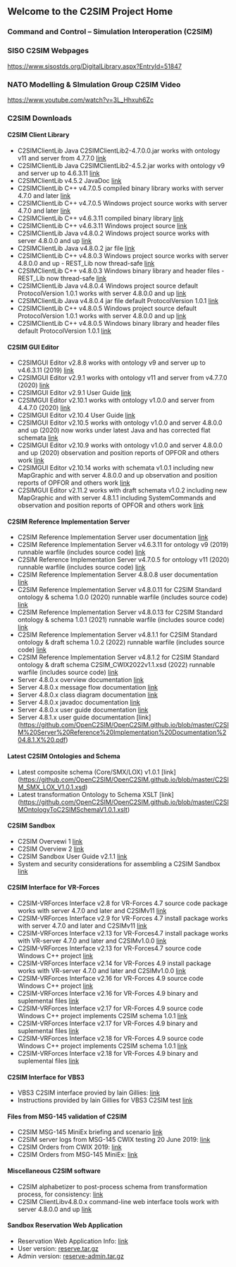 ## Welcome to the C2SIM Project Home

### Command and Control – Simulation Interoperation (C2SIM)

### SISO C2SIM Webpages
https://www.sisostds.org/DigitalLibrary.aspx?EntryId=51847 

### NATO Modelling & SImulation Group C2SIM Video
https://www.youtube.com/watch?v=3L_Hhxuh6Zc

### C2SIM Downloads
#### C2SIM Client Library
- C2SIMClientLib Java C2SIMClientLib2-4.7.0.0.jar works with ontology v11 and server from 4.7.7.0 [link](https://github.com/OpenC2SIM/OpenC2SIM.github.io/blob/master/C2SIMClientLib2-4.7.0.0.jar)
- C2SIMClientLib Java C2SIMClientLib2-4.5.2.jar works with ontology v9 and server up to 4.6.3.11 [link](https://github.com/OpenC2SIM/OpenC2SIM.github.io/blob/master/C2SIMClientLib2-4.5.2.jar)
- C2SIMClientLib v4.5.2 JavaDoc [link](https://github.com/OpenC2SIM/OpenC2SIM.github.io/blob/master/BMLClientLib_JavaDoc.zip)
- C2SIMClientLib C++ v4.7.0.5 compiled binary library works with server 4.7.0 and later [link](https://github.com/OpenC2SIM/OpenC2SIM.github.io/blob/master/C%2B%2BC2SIMClientLibBinaryv4.7.0.5.zip)
- C2SIMClientLib C++ v4.7.0.5 Windows project source works with server 4.7.0 and later [link](https://github.com/OpenC2SIM/OpenC2SIM.github.io/blob/master/C%2B%2BC2SIMClientLibv4.7.0.5.zip)
- C2SIMClientLib C++ v4.6.3.11 compiled binary library [link](https://github.com/OpenC2SIM/OpenC2SIM.github.io/blob/master/C%2B%2BC2SIMClientLibBinaryv4.6.3.11.zip)
- C2SIMClientLib C++ v4.6.3.11 Windows project source [link](https://github.com/OpenC2SIM/OpenC2SIM.github.io/blob/master/C%2B%2BC2SIMClientLibv4.6.3.11.zip)
- C2SIMClientLib Java v4.8.0.2 Windows project source works with server 4.8.0.0 and up [link](https://github.com/OpenC2SIM/OpenC2SIM.github.io/blob/master/C2SIMClientLibv4.8.0.2.zip)
- C2SIMClientLib Java v4.8.0.2 jar file [link](https://github.com/OpenC2SIM/OpenC2SIM.github.io/blob/master/C2SIMClientLibv4.8.0.2binary.zip)
- C2SIMClientLib C++ v4.8.0.3 Windows project source works with server 4.8.0.0 and up - REST_Lib now thread-safe [link](https://github.com/OpenC2SIM/OpenC2SIM.github.io/blob/master/C%2B%2BC2SIMClientLibv4.8.0.3.zip)
- C2SIMClientLib C++ v4.8.0.3 Windows binary library and header files - REST_Lib now thread-safe [link](https://github.com/OpenC2SIM/OpenC2SIM.github.io/blob/master/C%2B%2BC2SIMClientLibBinaryv4.8.0.3.zip) 
- C2SIMClientLib Java v4.8.0.4 Windows project source default ProtocolVersion 1.0.1 works with server 4.8.0.0 and up [link](https://github.com/OpenC2SIM/OpenC2SIM.github.io/blob/master/C2SIMClientLibv4.8.0.4.zip)
- C2SIMClientLib Java v4.8.0.4 jar file default ProtocolVersion 1.0.1 [link](https://github.com/OpenC2SIM/OpenC2SIM.github.io/blob/master/C2SIMClientLibv4.8.0.4binary.zip)
- C2SIMClientLib C++ v4.8.0.5 Windows project source default ProtocolVersion 1.0.1 works with server 4.8.0.0 and up [link](https://github.com/OpenC2SIM/OpenC2SIM.github.io/blob/master/C%2B%2BC2SIMClientLibv4.8.0.5.zip)
- C2SIMClientLib C++ v4.8.0.5 Windows binary library and header files default ProtocolVersion 1.0.1 [link](https://github.com/OpenC2SIM/OpenC2SIM.github.io/blob/master/C%2B%2BC2SIMClientLibBinaryv4.8.0.5.zip) 

#### C2SIM GUI Editor
- C2SIMGUI Editor v2.8.8 works with ontology v9 and server up to v4.6.3.11 (2019) [link](https://github.com/OpenC2SIM/OpenC2SIM.github.io/blob/master/downloads/C2SIMGUIv2.8.8.zip)
- C2SIMGUI Editor v2.9.1 works with ontology v11 and server from v4.7.7.0 (2020) [link](https://github.com/OpenC2SIM/OpenC2SIM.github.io/blob/master/C2SIMGUIv2.9.1.zip)
- C2SIMGUI Editor v2.9.1 User Guide [link](https://github.com/OpenC2SIM/OpenC2SIM.github.io/blob/master/C2SIMGUI_User_Guide_v2.9.1.pdf)
- C2SIMGUI Editor v2.10.1 works with ontology v1.0.0 and server from 4.4.7.0 (2020) [link](https://github.com/OpenC2SIM/OpenC2SIM.github.io/blob/master/C2SIMGUIv2.10.1.zip)
- C2SIMGUI Editor v2.10.4 User Guide [link](https://github.com/OpenC2SIM/OpenC2SIM.github.io/blob/master/C2SIMGUI_User_Guide_v2.10.4.pdf)
- C2SIMGUI Editor v2.10.5 works with ontology v1.0.0 and server 4.8.0.0 and up (2020) now works under latest Java and has corrected flat schemata [link](https://github.com/OpenC2SIM/OpenC2SIM.github.io/blob/master/C2SIMGUIv2.10.5.zip)
- C2SIMGUI Editor v2.10.9 works with ontology v1.0.0 and server 4.8.0.0 and up (2020) observation and position reports of OPFOR and others work [link](https://github.com/OpenC2SIM/OpenC2SIM.github.io/blob/master/C2SIMGUIv2.10.9.zip)
- C2SIMGUI Editor v2.10.14 works with schemata v1.0.1 including new MapGraphic and with server 4.8.0.0 and up observation and position reports of OPFOR and others work [link](https://github.com/OpenC2SIM/OpenC2SIM.github.io/blob/master/C2SIMGUIv2.10.14.zip)
- C2SIMGUI Editor v2.11.2 works with draft schemata v1.0.2 including new MapGraphic and with server 4.8.1.1 including SystemCommands and observation and position reports of OPFOR and others work [link](https://github.com/OpenC2SIM/OpenC2SIM.github.io/blob/master/C2SIMGUIv2.11.2.zip)

#### C2SIM Reference Implementation Server
- C2SIM Reference Implementation Server user documentation [link](https://github.com/OpenC2SIM/OpenC2SIM.github.io/blob/master/C2SIM%20Server%20Reference%20Implementation%20Documentation%204.7.7.3.pdf)
- C2SIM Reference Implementation Server v4.6.3.11 for ontology v9 (2019) runnable warfile (includes source code) [link](https://github.com/OpenC2SIM/OpenC2SIM.github.io/blob/master/BMLServer4.6.3.11.war.zip)
- C2SIM Reference Implementation Server v4.7.0.5 for ontology v11 (2020) runnable warfile (includes source code) [link](https://github.com/OpenC2SIM/OpenC2SIM.github.io/blob/master/C2SIMServer%23%234.7.0.5.war)
- C2SIM Reference Implementation Server 4.8.0.8 user documentation [link](https://github.com/OpenC2SIM/OpenC2SIM.github.io/blob/master/C2SIM%20Server%20Reference%20Implementation%20Documentation%204.7.7.3.pdf)
- C2SIM Reference Implementation Server v4.8.0.11 for C2SIM Standard ontology & schema 1.0.0 (2020) runnable warfile (includes source code) [link](https://github.com/OpenC2SIM/OpenC2SIM.github.io/blob/master/C2SIMServer%23%234.8.0.11.war)
- C2SIM Reference Implementation Server v4.8.0.13 for C2SIM Standard ontology & schema 1.0.1 (2021) runnable warfile (includes source code) [link](https://github.com/OpenC2SIM/OpenC2SIM.github.io/blob/master/C2SIMServer%23%234.8.0.13.war)
- C2SIM Reference Implementation Server v4.8.1.1 for C2SIM Standard ontology & draft schema 1.0.2 (2022) runnable warfile (includes source code) [link](https://github.com/OpenC2SIM/OpenC2SIM.github.io/blob/master/C2SIMServer%23%234.8.1.1.war)
- C2SIM Reference Implementation Server v4.8.1.2 for C2SIM Standard ontology & draft schema C2SIM_CWIX2022v1.1.xsd (2022) runnable warfile (includes source code) [link](https://github.com/OpenC2SIM/OpenC2SIM.github.io/blob/master/C2SIMServer%23%234.8.1.2.war)
- Server 4.8.0.x overview documentation [link](https://github.com/OpenC2SIM/OpenC2SIM.github.io/blob/master/MSCOE_Server-22May.pdf)
- Server 4.8.0.x message flow documentation [link](https://github.com/OpenC2SIM/OpenC2SIM.github.io/blob/master/C2SIM%20Server%20Message%20Flow_20200325.pdf)
- Server 4.8.0.x class diagram documentation [link](https://github.com/OpenC2SIM/OpenC2SIM.github.io/blob/master/C2SIM_Server_UML.pdf)
- Server 4.8.0.x javadoc documentation [link](https://github.com/OpenC2SIM/OpenC2SIM.github.io/blob/master/C2SIMClientLib_JavaDoc.zip)
- Server 4.8.0.x user guide documentation [link](https://github.com/OpenC2SIM/OpenC2SIM.github.io/blob/master/C2SIM%20Server%20Reference%20Implementation%20Documentation%204.8.0.X%20.pdf)
- Server 4.8.1.x user guide documentation [link] (https://github.com/OpenC2SIM/OpenC2SIM.github.io/blob/master/C2SIM%20Server%20Reference%20Implementation%20Documentation%204.8.1.X%20.pdf)

#### Latest C2SIM Ontologies and Schema
- Latest composite schema (Core/SMX/LOX) v1.0.1 [link] (https://github.com/OpenC2SIM/OpenC2SIM.github.io/blob/master/C2SIM_SMX_LOX_V1.0.1.xsd)
- Latest transformation Ontology to Schema XSLT [link] (https://github.com/OpenC2SIM/OpenC2SIM.github.io/blob/master/C2SIMOntologyToC2SIMSchemaV1.0.1.xslt)

#### C2SIM Sandbox
- C2SIM Overvewi 1 [link](https://github.com/OpenC2SIM/OpenC2SIM.github.io/blob/master/C2SIMoverview2%2Cpdf.pdf)
- C2SIM Overview 2 [link](https://github.com/OpenC2SIM/OpenC2SIM.github.io/blob/master/C2SIM-Overview1.pdf)
- C2SIM Sandbox User Guide v2.1.1 [link](https://github.com/OpenC2SIM/OpenC2SIM.github.io/blob/master/C2SIM%20SandBox%20User%20Guide%20v2.1.1.pdf)
- System and security considerations for assembling a C2SIM Sandbox [link](https://github.com/OpenC2SIM/OpenC2SIM.github.io/blob/master/AssemblingC2SIMSandbox.pdf)

#### C2SIM Interface for VR-Forces
- C2SIM-VRForces Interface v2.8 for VR-Forces 4.7 source code package works with server 4.7.0 and later and C2SIMv11 [link](https://github.com/OpenC2SIM/OpenC2SIM.github.io/blob/master/c2simVRFinterfacev2.8.zip)
- C2SIM-VRForces Interface v2.9 for VR-Forces 4.7 install package works with server 4.7.0 and later and C2SIMv11 [link](https://github.com/OpenC2SIM/OpenC2SIM.github.io/blob/master/Install-C2SIM-VRFv2.9.zip)
- C2SIM-VRForces Interface v2.13 for VR-Forces4.7 install package works with VR-server 4.7.0 and later and C2SIMv1.0.0 [link](https://github.com/OpenC2SIM/OpenC2SIM.github.io/blob/master/Install-C2SIM-VRFv2.13.zip)
- C2SIM-VRForces Interface v2.13 for VR-Forces4.7 source code Windows C++ project [link](https://github.com/OpenC2SIM/OpenC2SIM.github.io/blob/master/c2simVRFinterfacev2.13.zip)
- C2SIM-VRForces Interface v2.14 for VR-Forces 4.9 install package works with VR-server 4.7.0 and later and C2SIMv1.0.0 [link](https://github.com/OpenC2SIM/OpenC2SIM.github.io/blob/master/Install-C2SIM-VRFv2.14.zip)
- C2SIM-VRForces Interface v2.16 for VR-Forces 4.9 source code Windows C++ project [link](https://github.com/OpenC2SIM/OpenC2SIM.github.io/blob/master/c2simVRFinterfacev2.16.zip)
- C2SIM-VRForces Interface v2.16 for VR-Forces 4.9 binary and suplemental files [link](https://github.com/OpenC2SIM/OpenC2SIM.github.io/blob/master/Install-C2SIM-VRFv2.16.zip)
- C2SIM-VRForces Interface v2.17 for VR-Forces 4.9 source code Windows C++ project implements C2SIM schema 1.0.1 [link](https://github.com/OpenC2SIM/OpenC2SIM.github.io/blob/master/c2simVRFinterfacev2.17.zip)
- C2SIM-VRForces Interface v2.17 for VR-Forces 4.9 binary and suplemental files [link](https://github.com/OpenC2SIM/OpenC2SIM.github.io/blob/master/Install-C2SIM-VRFv2.17.zip)
- C2SIM-VRForces Interface v2.18 for VR-Forces 4.9 source code Windows C++ project implements C2SIM schema 1.0.1 [link](https://github.com/OpenC2SIM/OpenC2SIM.github.io/blob/master/c2simVRFinterfacev2.18.zip)
- C2SIM-VRForces Interface v2.18 for VR-Forces 4.9 binary and suplemental files [link](https://github.com/OpenC2SIM/OpenC2SIM.github.io/blob/master/Install-C2SIM-VRFv2.18.zip)

#### C2SIM Interface for VBS3
- VBS3 C2SIM interface provied by Iain Gillies:
    [link](https://github.com/OpenC2SIM/OpenC2SIM.github.io/blob/master/VBS3_C2Sim.zip)
- Instructions provided by Iain Gillies for VBS3 C2SIM test
    [link](https://github.com/OpenC2SIM/OpenC2SIM.github.io/blob/master/c2sim-test.Intro.zip)

#### Files from MSG-145 validation of C2SIM
- C2SIM MSG-145 MiniEx briefing and scenario [link](https://github.com/OpenC2SIM/OpenC2SIM.github.io/blob/master/C2SIM_CAX_Forum_2019.pdf)
- C2SIM server logs from MSG-145 CWIX testing 20 June 2019:
    [link](https://github.com/OpenC2SIM/OpenC2SIM.github.io/blob/master/MSG-145_CWIX2019_serverlogs.zip)
- C2SIM Orders from CWIX 2019:
    [link](https://github.com/OpenC2SIM/OpenC2SIM.github.io/blob/master/OrdersCWIX2019-rev1.zip)
- C2SIM Orders from MSG-145 MiniEx:
    [link](https://github.com/OpenC2SIM/OpenC2SIM.github.io/blob/master/OrdersMiniEx.zip)

#### Miscellaneous C2SIM software
- C2SIM alphabetizer to post-process schema from transformation process, for consistency: 
     [link](https://github.com/OpenC2SIM/OpenC2SIM.github.io/blob/master/C2SIMAlphabetize1.0.0beta.zip)
- C2SIM ClientLibv4.8.0.x command-line web interface tools work with server 4.8.0.0 and up [link](https://github.com/OpenC2SIM/OpenC2SIM.github.io/blob/master/C2SIMClientLib-command-line.zip)

#### Sandbox Reservation Web Application
- Reservation Web Application Info: [link](https://github.com/OpenC2SIM/OpenC2SIM.github.io/raw/master/C2SIM%20Sandbox%20Reservation%20System%20Info.pdf)
- User version: [reserve.tar.gz](https://github.com/OpenC2SIM/OpenC2SIM.github.io/raw/master/reserve.tar.gz)
- Admin version: [reserve-admin.tar.gz](https://github.com/OpenC2SIM/OpenC2SIM.github.io/raw/master/reserve-admin.tar.gz)
